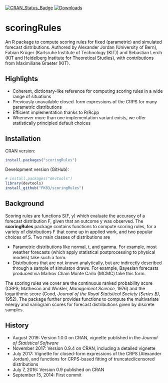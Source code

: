 [![CRAN_Status_Badge](http://www.r-pkg.org/badges/version/scoringRules)](https://cran.r-project.org/package=scoringRules) 
[![Downloads](https://cranlogs.r-pkg.org/badges/scoringRules)](https://cran.r-project.org/package=scoringRules)

# scoringRules 

An R package to compute scoring rules for fixed (parametric) and simulated forecast distributions. Authored by Alexander Jordan (University of Bern), Fabian Krüger (Karlsruhe Institute of Technology (KIT)) and Sebastian Lerch (KIT and Heidelberg Institute for Theoretical Studies), with contributions from Maximiliane Graeter (KIT). 

## Highlights
  - Coherent, dictionary-like reference for computing scoring rules in a wide range of situations
  - Previously unavailable closed-form expressions of the CRPS for many parametric distributions
  - Efficient implementation thanks to R/Rcpp 
  - Whenever more than one implementation variant exists, we offer statistically principled default choices
  
## Installation

CRAN version:
```r
install.packages("scoringRules")
```

Development version (GitHub):
```r
# install.packages("devtools")
library(devtools)
install_github("FK83/scoringRules")
```

## Background

Scoring rules are functions S(F, y) which evaluate the accuracy of a forecast distribution F, given that an outcome y was observed. The **scoringRules** package contains functions to compute scoring rules, for a variety of  distributions F that come up in applied work, and two popular choices of S. Two main classes of distributions are

  - Parametric distributions like normal, t, and gamma. For example, most weather forecasts (which apply statistical postprocessing to physical models) take such a form. 
  - Distributions that are not known analytically, but are indirectly described through a sample of simulaton draws. For example, Bayesian forecasts produced via Markov Chain Monte Carlo (MCMC) take this form. 

The scoring rules we cover are the continuous ranked probability score (CRPS; Matheson and Winkler, *Management Science*, 1976) and the logarithmic score (Good, *Journal of the Royal Statistical Society (Series B)*, 1952). The package further provides functions to compute the multivariate energy and variogram scores for forecast distributions given by discrete samples.

## History
  - August 2019: Version 1.0.0 on CRAN, vignette published in the *Journal of Statistical Software*
  - November 2017: Version 0.9.4 on CRAN, including a detailed vignette 
  - July 2017: Vignette for closed-form expressions of the CRPS (Alexander Jordan), and functions for CRPS-based fitting of truncated/censored distributions
  - July 7, 2016: Version 0.9 published on CRAN
  - September 15, 2014: First commit 
